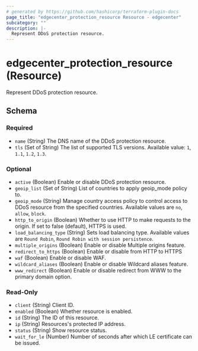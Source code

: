 ```yaml
---
# generated by https://github.com/hashicorp/terraform-plugin-docs
page_title: "edgecenter_protection_resource Resource - edgecenter"
subcategory: ""
description: |-
  Represent DDoS protection resource.
---
```


# edgecenter_protection_resource (Resource)

Represent DDoS protection resource.



<!-- schema generated by tfplugindocs -->
## Schema

### Required

- `name` (String) The DNS name of the DDoS protection resource.
- `tls` (Set of String) The list of supported TLS versions. Available value: `1`, `1.1`, `1.2`, `1.3`.

### Optional

- `active` (Boolean) Enable or disable DDoS protection resource.
- `geoip_list` (Set of String) List of countries to apply geoip_mode policy to.
- `geoip_mode` (String) Manage country access policy to control access to DDoS resource from the specified countries. Available values are `no`, `allow`, `block`.
- `http_to_origin` (Boolean) Whether to use HTTP to make requests to the origin. If set to false (default), HTTPS is used.
- `load_balancing_type` (String) Sets load balancing type. Available values are `Round Robin`, `Round Robin with session persistence`.
- `multiple_origins` (Boolean) Enable or disable Multiple origins feature.
- `redirect_to_https` (Boolean) Enable or disable from HTTP to HTTPS
- `waf` (Boolean) Enable or disable WAF.
- `wildcard_aliases` (Boolean) Enable or disable Wildcard aliases feature.
- `www_redirect` (Boolean) Enable or disable redirect from WWW to the primary domain option.

### Read-Only

- `client` (String) Client ID.
- `enabled` (Boolean) Whether resource is enabled.
- `id` (String) The ID of this resource.
- `ip` (String) Resources's protected IP address.
- `status` (String) Show resource status.
- `wait_for_le` (Number) Number of seconds after which LE certificate can be issued.
